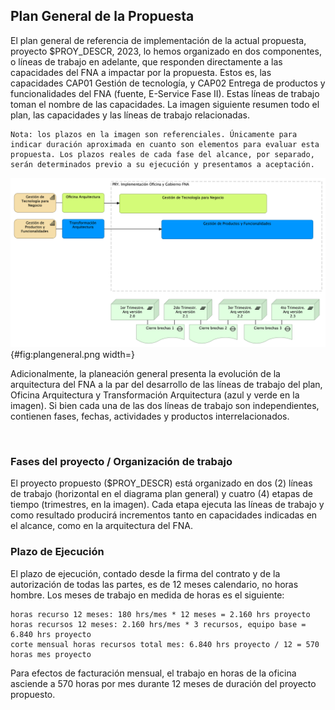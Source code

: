 ## Plan General de la Propuesta
El plan general de referencia de implementación de la actual propuesta, proyecto $PROY_DESCR, 2023, lo hemos organizado en dos componentes, o líneas de trabajo en adelante, que responden directamente a las capacidades del FNA a impactar por la propuesta. Estos es, las capacidades CAP01 Gestión de tecnología, y CAP02 Entrega de productos y funcionalidades del FNA (fuente, E-Service Fase II). Estas líneas de trabajo toman el nombre de las capacidades. La imagen siguiente resumen todo el plan, las capacidades y las líneas de trabajo relacionadas. 

    Nota: los plazos en la imagen son referenciales. Únicamente para indicar duración aproximada en cuanto son elementos para evaluar esta propuesta. Los plazos reales de cada fase del alcance, por separado, serán determinados previo a su ejecución y presentamos a aceptación.

![Vista de tiempo de ejecución del proyecto $PROY_DESCR. E-Service Fase III, objeto de esta propuesta. Septiembre, 2023.](images/plangeneral.png){#fig:plangeneral.png width=}

Adicionalmente, la planeación general presenta la evolución de la arquitectura del FNA a la par del desarrollo de las líneas de trabajo del plan, Oficina Arquitectura y Transformación Arquitectura (azul y verde en la imagen). Si bien cada una de las dos líneas de trabajo son independientes, contienen fases, fechas, actividades y productos interrelacionados. 

<br>

### Fases del proyecto / Organización de trabajo
El proyecto propuesto ($PROY_DESCR) está organizado en dos (2) líneas de trabajo (horizontal en el diagrama plan general) y cuatro (4) etapas de tiempo (trimestres, en la imagen). Cada etapa ejecuta las líneas de trabajo y como resultado producirá incrementos tanto en capacidades indicadas en el alcance, como en la arquitectura del FNA.

### Plazo de Ejecución
El plazo de ejecución, contado desde la firma del contrato y de la autorización de todas las partes, es de 12 meses calendario, no horas hombre. Los meses de trabajo en medida de horas es el siguiente:

    horas recurso 12 meses: 180 hrs/mes * 12 meses = 2.160 hrs proyecto
    horas recursos 12 meses: 2.160 hrs/mes * 3 recursos, equipo base = 6.840 hrs proyecto
    corte mensual horas recursos total mes: 6.840 hrs proyecto / 12 = 570 horas mes proyecto

Para efectos de facturación mensual, el trabajo en horas de la oficina asciende a 570 horas por mes durante 12 meses de duración del proyecto propuesto.

<br>
